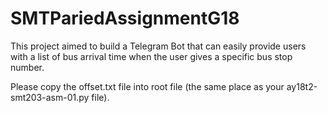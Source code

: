 # SMTPariedAssignmentG18

This project aimed to build a Telegram Bot that can easily provide users with a list of bus arrival time when the user gives a specific bus stop number. 

Please copy the offset.txt file into root file (the same place as your ay18t2-smt203-asm-01.py file).
